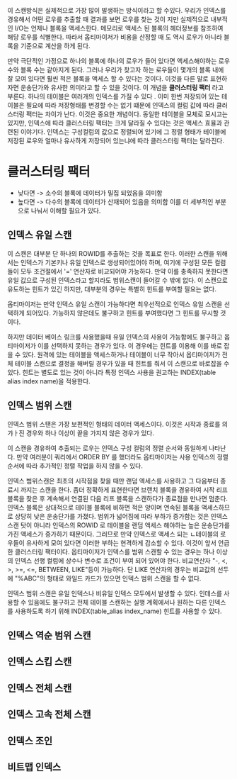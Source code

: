 이 스캔방식은 실제적으로 가장 많이 발생하는 방식이라고 할 수있다. 우리가 인덱스를 경유해서 어떤 로우를 추출할 때 결과를 보면 로우를 찾는 것이 지만 실제적으로 내부적인 I/O는 언제나 블록을 액세스한다. 메모리로 액세스 된 블록의 헤더정보를 참조하여 해당 로우를 식별한다. 따라서 옵티마이저가 비용을 산정할 때 도 역시 로우가 아니라 블록을 기준으로 계산을 하게 된다. 

만약 극단적인 가정으로 하나의 블록에 하나의 로우가 들어 있다면 액세스해야하는 로우 수와 블록 수는 같아지게 된다. 그러나 우리가 찾고자 하는 로우들이 몇개의 블록 내에 잘 모여 있다면 훨씬 적은 블록을 액세스 할 수 있다는 것이다. 이것을 다른 말로 표현하자면 운송단가와 유사한 의미라고 할 수 있을 것이다. 이 개념을 **클러스터링 팩터** 라고 부른다. 하나의 테이블은 여러개의 인덱스를 가질 수 있다 . 이미 한번 저장되어 있는 테이블은 필요에 따라 저장형태를 변경할 수는 없기 떄문에 인덱스의 컬럼 값에 따라 클러스터링 팩터는 차이가 난다. 
 이것은 중요한 개념이다. 동일한 테이블을 모체로 모시고는 있지만, 인덱스에 따라 클러스터링 팩터는 크게 달라질 수 있다는 것은 액세스 효율과 관련된 이야기다. 인덱스는 구성컬럼의 값으로 정렬되어 있기에 그 정렬 형태가 테이블에 저장된 로우와 얼마나 유사하게 저장되어 있는냐에 따라 클러스터링 팩터는 달라진다. 
# 클러스터링 팩터

 - 낮다면 -> 소수의 블록에 데이터가 밀집 되었음을 의미함
 - 높다면 -> 다수의 블록에 데이터가 산재되어 있음을 의미함
이를 더 세부적인 부분으로 나눠서 이해할 필요가 있다. 

## 인덱스 유일 스캔

이 스캔은 대부분 단 하나의 ROWID를 추출하는 것을 목표로 한다. 이러한 스캔을 위해서는 인덱스가 기본키나 유일 인덱스로 생성되어있어야 하며, 여기에 구성된 모든 컬럼들이 모두 조건절에서 '=' 연산자로 비교되어야 가능하다. 
 만약 이를 충족하지 못한다면 유일 값으로 구성된 인덱스라고 할지라도 범위스캔이 들어갈 수 밖에 없다. 이 스캔으로 유도하는 힌트가 있긴 하지만, 대부분의 경우는 특별히 힌트를 부여할 필요는 없다.
 
  옵티마이저는 만약 인덱스 유일 스캔이 가능하다면 최우선적으로 인덱스 유일 스캔을 선택하게 되어있다. 
가능하지 않은데도 불구하고 힌트를 부여했다면 그 힌트를 무시할 것이다. 

하지만 데이터 베이스 링크를 사용했을때 유일 인덱스의 사용이 가능함에도 불구하고 옵티마이저가 이를 선택하지 못하는 경우가 있다. 이 경우에는 힌트를 이용해 이를 바로 잡을 수 있다. 원격에 있는 테이블을 액세스하거나 테이블이 너무 작아서 옵티마이저가 전체 테이블 스캔으로 결정을 해버릴 경우가 있을 때 힌트를 줘서 이 스캔으로 바로잡을 수 있다. 힌트는 별도로 있는 것이 아니라 특정 인덱스 사용을 권고하는 INDEX(table alias index name)을 적용한다. 
 

## 인덱스 범위 스캔
인덱스 범위 스탠은 가장 보편적인 형태의 데이터 액세스이다. 이것은 시작과 종료를 의갸ㅏ진 경우와 하나 이상이 끝을 가지지 않은 경우가 있다.

이 스캔을 경유하여 추출되는 로우는 인덱스 구성 컬럼의 정렬 순서와 동일하게 나타난다. 만약 여러분이 쿼리에서 ORDER BY 를 했더라도 옵티마이저는 사용 인덱스의 정렬 순서에 따라 추가적인 정렬 작업을 하지 않을 수 있다. 

인덱스 범위스캔은 최초의 시작점을 찾을 때만 랜덤 엑세스를 사용하고 그 다음부터 종료시 까지는 스캔을 한다. 좀더 정확하게 표현한다면 브랜치 블록을 경유하여 시작 리프 블록을 찾은 후 계속해서 연결된 다음 리프 블록을 스캔하다가 종료점을 만나면 멈춘다. 
 인덱스 블록은 상대적으로 테이블 블록에 비하면 적은 양이며 연속된 블록을 액세스하므로 상당히 낮은 운송단가를 가졌다. 범위가 넓어짐에 따라 부하가 증가함는 것은 인덱스 스캔 탓이 아니라 인덱스의 ROWID 로 테이블을 랜덤 액세스 해야하는 높은 운송단가를 가진 액세스가 증가하기 때문이다. 그러므로 만약 인덱스로 액세스 되는 ㄴ테이블의 로우들이 유사하게 모여 있다면 이러한 부하는 현격하게 감소할 수 있다. 이것이 앞서 언급한 클러스터링 팩터이다. 
  옵티마이저가 인덱스를 범위 스캔할 수 있는 경우는 하나 이상의 인덱스 선행 컬럼에 상수나 변수로 조건이 부여 되어 있어야 한다. 비교연산자 "-, <, >, >=, <=, BETWEEN, LIKE"등이 가능하다. 단 LIKE 연산자의 경우는 비교값의 선두에 "%ABC"의 형태로 와일드 카드가 있으면 인덱스 범위 스캔을 할 수 없다. 

 인덱스 범위 스캔은 유일 인덱스나 비유일 인덱스 모두에서 발생할 수 있다. 인데스를 사용할 수 있음에도 불구하고 전체 테이블 스캔하는 실행 계획에서나 원하는 다른 인덱스를 사용하도록 하기 위해 INDEX(table_alias index_name) 힌트를 사용할 수 있다. 

## 인덱스 역순 범위 스캔


## 인덱스 스킵 스캔



## 인덱스 전체 스캔


## 인덱스 고속 전체 스캔



## 인덱스 조인



## 비트맵 인덱스

